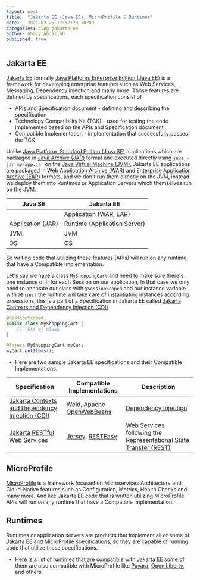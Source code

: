 ```yaml
---
layout: post
title:  "Jakarta EE (Java EE), MicroProfile & Runtimes"
date:   2021-02-26 17:52:23 +0200
categories: blog jakarta-ee
author: Ghazy Abdallah
published: true
---
```



## Jakarta EE
[Jakarta EE](https://jakarta.ee) formally [Java Platform, Enterprise Edition (Java EE)](https://www.oracle.com/java/technologies/java-ee-glance.html) is a framework for developing enterprise features such as Web Services, Messaging, Dependency Injection and many more. Those features are defined by specifications, each specification consist of
-   APIs and Specification document - defining and describing the specification
-   Technology Compatibility Kit (TCK) - used for testing the code implemented based on the APIs and Specification document
-   Compatible Implementation - implementation that successfully passes the TCK

Unlike [Java Platform, Standard Edition (Java SE)](https://www.oracle.com/java/technologies/java-se-glance.html) applications which are packaged in [Java Archive (JAR)](https://en.wikipedia.org/wiki/JAR_%28file_format%29) format and executed directly using ```java -jar my-app.jar``` on the [Java Virtual Machine (JVM)](https://en.wikipedia.org/wiki/Java_virtual_machine), Jakarta EE applications are packaged in [Web Application Archive (WAR)](https://en.wikipedia.org/wiki/WAR_%28file_format%29) and [Enterprise Application Archive (EAR)](https://en.wikipedia.org/wiki/EAR_%28file_format%29) formats, and we don't run them directly on the JVM, instead we deploy them into Runtimes or Application Servers which themselves run on the JVM.

| Java SE | Jakarta EE|
|--|--|
|  | Application (WAR, EAR) |
| Application (JAR) | Runtime (Application Server) |
| JVM | JVM |
| OS | OS |

So writing code that utilizing those features (APIs) will run on any runtime that have a Compatible Implementation. 

Let's say we have a class ```MyShoppingCart``` and need to make sure there's one instance of if for each Session on our application, In that case we only need to annotate our class with ```@SessionScoped``` and our instance variable with ```@Inject``` the runtime will take care of instantiating instances according to sessions, this is a part of a Specification in Jakarta EE called [Jakarta Contexts and Dependency Injection (CDI)](https://jakarta.ee/specifications/cdi)

```java
@SessionScoped
public class MyShoppingCart {
    // rest of class
}
```
```java
@Inject MyShoppingCart myCart;
myCart.getItems();
```

- Here are two sample Jakarta EE specifications and their Compatible Implementations.

| Specification | Compatible Implementations | Description |
|--|--|--|
| [Jakarta Contexts and Dependency Injection (CDI)](https://jakarta.ee/specifications/cdi) | [Weld](https://weld.cdi-spec.org), [Apache OpenWebBeans](http://openwebbeans.apache.org) | [Dependency Injection](https://en.wikipedia.org/wiki/Dependency_injection) |
| [Jakarta RESTful Web Services](https://jakarta.ee/specifications/restful-ws)| [Jersey](https://eclipse-ee4j.github.io/jersey), [RESTEasy](https://resteasy.github.io) | Web Services following the [Representational State Transfer (REST)](https://en.wikipedia.org/wiki/Representational_state_transfer) |


## MicroProfile 
[MicroProfile](https://microprofile.io) is a framework focused on Microservices Architecture and Cloud-Native features such as Configuration, Metrics, Health Checks and many more. And like Jakarta EE code that is written utilizing MicroProfile APIs will run on any runtime that have a Compatible Implementation.


## Runtimes
Runtimes or application servers are products that implement all or some of Jakarta EE and MicroProfile specifications, so they are capable of running code that utilize those specifications.

- [Here is a list of runtimes that are compatible with Jakarta EE](https://jakarta.ee/compatibility) some of them are also compatible with MicroProfile like [Payara](https://www.payara.fish), [Open Liberty](https://openliberty.io), and others.

